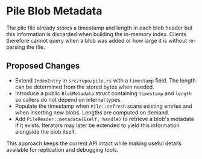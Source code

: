 # Pile Blob Metadata

The pile file already stores a timestamp and length in each blob header but this
information is discarded when building the in-memory index. Clients therefore
cannot query when a blob was added or how large it is without re-parsing the
file.

## Proposed Changes

- Extend `IndexEntry` in `src/repo/pile.rs` with a `timestamp` field. The length
  can be determined from the stored bytes when needed.
- Introduce a public `BlobMetadata` struct containing `timestamp` and `length`
  so callers do not depend on internal types.
- Populate the timestamp when `Pile::refresh` scans existing entries and when
  inserting new blobs. Lengths are computed on demand.
- Add `PileReader::metadata(&self, handle)` to retrieve a blob's metadata if it
  exists. Iterators may later be extended to yield this information alongside the
  blob itself.

This approach keeps the current API intact while making useful details available
for replication and debugging tools.
